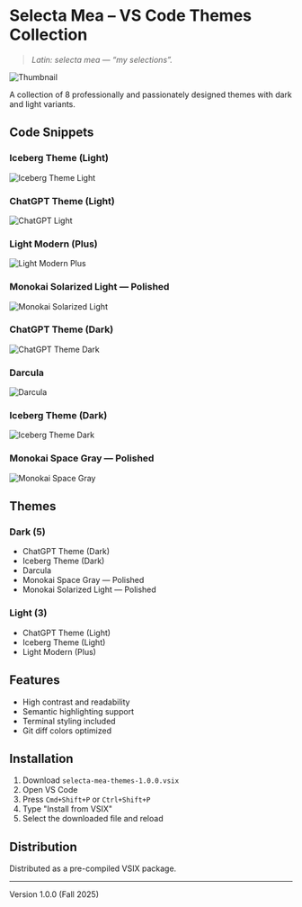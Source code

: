 # Selecta Mea – VS Code Themes Collection

> _Latin: selecta mea — “my selections”._

![Thumbnail](./public/images/selecta_mea.png)

A collection of 8 professionally and passionately designed themes with dark and light variants.

## Code Snippets

### Iceberg Theme (Light)
![Iceberg Theme Light](./public/images/SCR-20250930-cmsg.png)

### ChatGPT Theme (Light)
![ChatGPT Light](./public/images/SCR-20250930-cmub.png)

### Light Modern (Plus)
![Light Modern Plus](./public/images/SCR-20250930-cmwn.png)

### Monokai Solarized Light — Polished 
![Monokai Solarized Light](./public/images/SCR-20250930-cnar.png)

### ChatGPT Theme (Dark)
![ChatGPT Theme Dark](./public/images/SCR-20250930-cndh.png)

### Darcula
![Darcula](./public/images/SCR-20250930-cnfe.png)

### Iceberg Theme (Dark)
![Iceberg Theme Dark](./public/images/SCR-20250930-cngr.png)

### Monokai Space Gray — Polished
![Monokai Space Gray](./public/images/SCR-20250930-cnii.png)

## Themes

### Dark (5)
- ChatGPT Theme (Dark)
- Iceberg Theme (Dark)
- Darcula
- Monokai Space Gray — Polished
- Monokai Solarized Light — Polished

### Light (3)
- ChatGPT Theme (Light)
- Iceberg Theme (Light)
- Light Modern (Plus)

## Features

- High contrast and readability
- Semantic highlighting support
- Terminal styling included
- Git diff colors optimized

## Installation

1. Download `selecta-mea-themes-1.0.0.vsix`
2. Open VS Code
3. Press `Cmd+Shift+P` or `Ctrl+Shift+P`
4. Type "Install from VSIX"
5. Select the downloaded file and reload

## Distribution

Distributed as a pre-compiled VSIX package.

---

Version 1.0.0 (Fall 2025)
